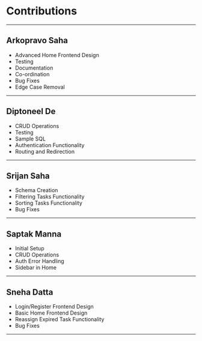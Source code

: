 # Contributions

---

## Arkopravo Saha

- Advanced Home Frontend Design
- Testing
- Documentation
- Co-ordination
- Bug Fixes
- Edge Case Removal

---

## Diptoneel De

- CRUD Operations
- Testing
- Sample SQL
- Authentication Functionality
- Routing and Redirection

---

## Srijan Saha

- Schema Creation
- Filtering Tasks Functionality
- Sorting Tasks Functionality
- Bug Fixes

---

## Saptak Manna

- Initial Setup
- CRUD Operations
- Auth Error Handling
- Sidebar in Home

---

## Sneha Datta

- Login/Register Frontend Design
- Basic Home Frontend Design
- Reassign Expired Task Functionality
- Bug Fixes

---
